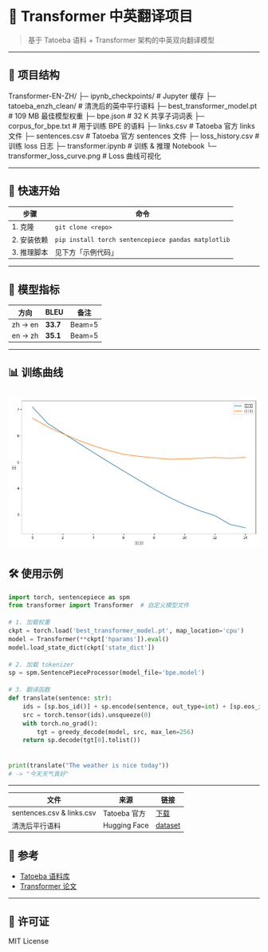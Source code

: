 # 🧠 Transformer 中英翻译项目  
> 基于 Tatoeba 语料 + Transformer 架构的中英双向翻译模型

---

## 📁 项目结构
Transformer-EN-ZH/
├─ ipynb_checkpoints/           # Jupyter 缓存
├─ tatoeba_enzh_clean/          # 清洗后的英中平行语料
├─ best_transformer_model.pt    # 109 MB 最佳模型权重
├─ bpe.json                     # 32 K 共享子词词表
├─ corpus_for_bpe.txt           # 用于训练 BPE 的语料
├─ links.csv                    # Tatoeba 官方 links 文件
├─ sentences.csv                # Tatoeba 官方 sentences 文件
├─ loss_history.csv             # 训练 loss 日志
├─ transformer.ipynb            # 训练 & 推理 Notebook
└─ transformer_loss_curve.png   # Loss 曲线可视化

---

## 🚀 快速开始
| 步骤 | 命令 |
|------|------|
| 1. 克隆 | `git clone <repo>` |
| 2. 安装依赖 | `pip install torch sentencepiece pandas matplotlib` |
| 3. 推理脚本 | 见下方「示例代码」 |

---

## 🎯 模型指标
| 方向 | BLEU | 备注 |
|------|------|------|
| zh → en | **33.7** | Beam=5 |
| en → zh | **35.1** | Beam=5 |

---

## 📊 训练曲线
![loss](./transformer_loss_curve.png)
---

## 🛠 使用示例
```python
import torch, sentencepiece as spm
from transformer import Transformer  # 自定义模型文件

# 1. 加载权重
ckpt = torch.load('best_transformer_model.pt', map_location='cpu')
model = Transformer(**ckpt['hparams']).eval()
model.load_state_dict(ckpt['state_dict'])

# 2. 加载 tokenizer
sp = spm.SentencePieceProcessor(model_file='bpe.model')

# 3. 翻译函数
def translate(sentence: str):
    ids = [sp.bos_id()] + sp.encode(sentence, out_type=int) + [sp.eos_id()]
    src = torch.tensor(ids).unsqueeze(0)
    with torch.no_grad():
        tgt = greedy_decode(model, src, max_len=256)
    return sp.decode(tgt[0].tolist())


print(translate("The weather is nice today"))
# -> "今天天气真好"
```

---

| 文件                        | 来源           | 链接                                                       |
| ------------------------- | ------------ | -------------------------------------------------------- |
| sentences.csv & links.csv | Tatoeba 官方   | [下载](https://downloads.tatoeba.org/exports/)             |
| 清洗后平行语料                   | Hugging Face | [dataset](https://huggingface.co/datasets/tatoeba/en-zh) |



## 🔗 参考
- [Tatoeba 语料库](https://tatoeba.org/)
- [Transformer 论文](https://arxiv.org/abs/1706.03762)

---

## 📝 许可证
MIT License



